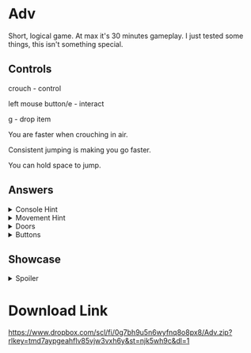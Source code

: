 # Adv
Short, logical game. At max it's 30 minutes gameplay. I just tested some things, this isn't something special.

## Controls
crouch - control

left mouse button/e - interact

g - drop item

You are faster when crouching in air.

Consistent jumping is making you go faster.

You can hold space to jump.

## Answers
<details>
  <summary>Console Hint</summary>

  ```
  134
  ```
</details>
<details>
  <summary>Movement Hint</summary>

  ```
  You can get speed from jumping in place,
  when you put all key up, you lost your speed.
  ```
</details>
<details>
  <summary>Doors</summary>

  ```
  Use "S" Key
  ```
</details>
<details>
  <summary>Buttons</summary>

  ```
  What other cubes you can use?
  What other items?
  ```
</details>

## Showcase
<details>
  <summary>Spoiler</summary>
  
  ![MovementShowcase](https://github.com/user-attachments/assets/8d79484e-c72b-43ea-8f38-b85985628634)
</details>


# Download Link
https://www.dropbox.com/scl/fi/0g7bh9u5n6wyfnq8o8px8/Adv.zip?rlkey=tmd7aypgeahflv85vjw3vxh6y&st=njk5wh9c&dl=1
